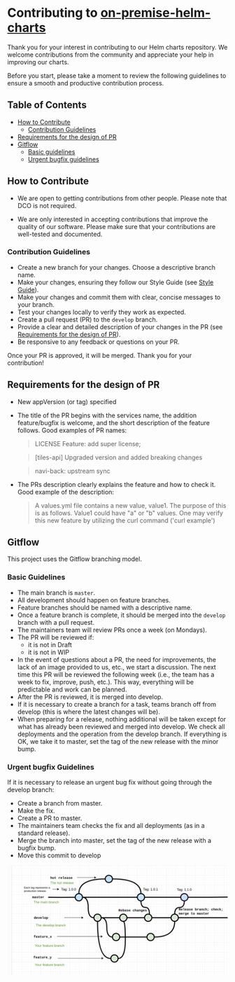 # Contributing to [on-premise-helm-charts](https://github.com/2gis/on-premise-helm-charts/tree/master)

Thank you for your interest in contributing to our Helm charts repository. We welcome contributions from the community and appreciate your help in improving our charts.

Before you start, please take a moment to review the following guidelines to ensure a smooth and productive contribution process.

## Table of Contents

- [How to Contribute](#how-to-contribute)
  - [Contribution Guidelines](#contribution-guidelines)
- [Requirements for the design of PR](#requirements-for-the-design-of-pr)
- [Gitflow](#gitflow)
  - [Basic guidelines](#basic-guidelines)
  - [Urgent bugfix guidelines](#urgent-bugfix-guidelines)

## How to Contribute

- We are open to getting contributions from other people. Please note that DCO is not required.

- We are only interested in accepting contributions that improve the quality of our software. Please make sure that your contributions are well-tested and documented.

### Contribution Guidelines

- Create a new branch for your changes. Choose a descriptive branch name.
- Make your changes, ensuring they follow our Style Guide (see [Style Guide](styleguide.md)).
- Make your changes and commit them with clear, concise messages to your branch.
- Test your changes locally to verify they work as expected.
- Create a pull request (PR) to the `develop` branch.
- Provide a clear and detailed description of your changes in the PR (see [Requirements for the design of PR](#requirements-for-the-design-of-pr)).
- Be responsive to any feedback or questions on your PR.

Once your PR is approved, it will be merged. Thank you for your contribution!

## Requirements for the design of PR

- New appVersion (or tag) specified
- The title of the PR begins with the services name, the addition feature/bugfix is welcome, and the short description of the feature follows. Good examples of PR names:
  > LICENSE Feature: add super license;
  
  > [tiles-api] Upgraded version and added breaking changes
  
  > navi-back: upstream sync
- The PRs description clearly explains the feature and how to check it.
Good example of the description:

  > A values.yml file contains a new value, value1. The purpose of this is as follows. Value1 could have "a" or "b" values. One may verify this new feature by utilizing the curl command ('curl example')

## Gitflow

This project uses the Gitflow branching model.

### Basic Guidelines

- The main branch is `master`.
- All development should happen on feature branches.
- Feature branches should be named with a descriptive name.
- Once a feature branch is complete, it should be merged into the `develop` branch with a pull request.
- The maintainers team will review PRs once a week (on Mondays).
- The PR will be reviewed if:
  - it is not in Draft
  - it is not in WIP
- In the event of questions about a PR, the need for improvements, the lack of an image provided to us, etc., we start a discussion. The next time this PR will be reviewed the following week (i.e., the team has a week to fix, improve, push, etc.). This way, everything will be predictable and work can be planned.
- After the PR is reviewed, it is merged into develop.
- If it is necessary to create a branch for a task, teams branch off from develop (this is where the latest changes will be).
- When preparing for a release, nothing additional will be taken except for what has already been reviewed and merged into develop. We check all deployments and the operation from the develop branch. If everything is OK, we take it to master, set the tag of the new release with the minor bump.

### Urgent bugfix Guidelines

If it is necessary to release an urgent bug fix without going through the develop branch:

- Create a branch from master.
- Make the fix.
- Create a PR to master.
- The maintainers team checks the fix and all deployments (as in a standard release).
- Merge the branch into master, set the tag of the new release with a bugfix bump.
- Move this commit to develop

![GitFlow](GitFlow.png)
